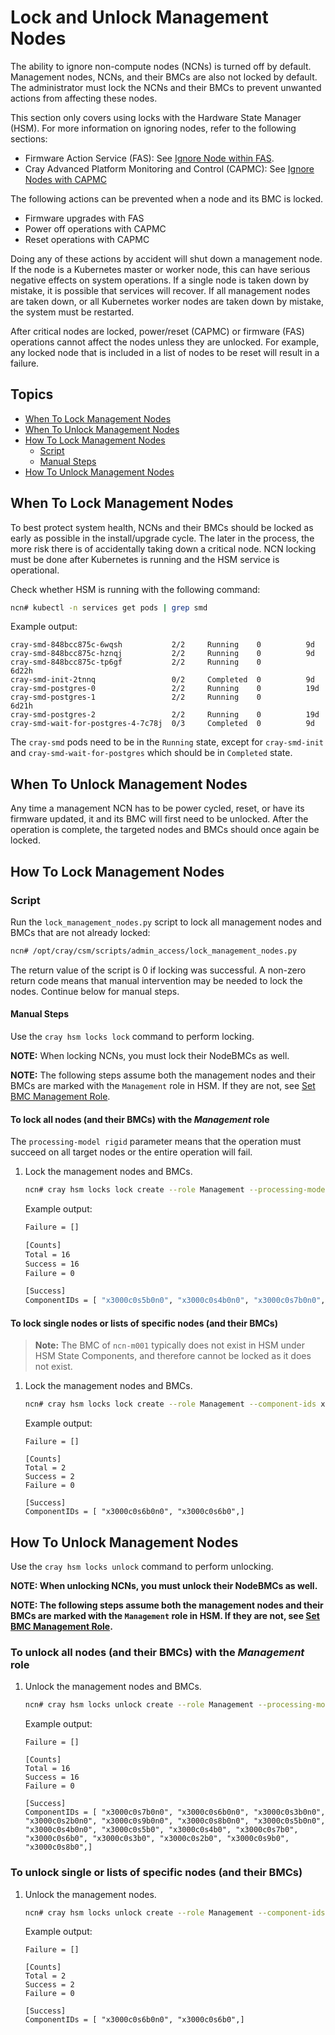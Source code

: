 # Lock and Unlock Management Nodes

The ability to ignore non-compute nodes (NCNs) is turned off by default. Management nodes, NCNs, and their BMCs are also not locked by default. The administrator must lock the NCNs and their BMCs to prevent unwanted actions from affecting these nodes.

This section only covers using locks with the Hardware State Manager (HSM). For more information
on ignoring nodes, refer to the following sections:

   * Firmware Action Service (FAS): See [Ignore Node within FAS](../firmware/FAS_Admin_Procedures.md#ignore).
   * Cray Advanced Platform Monitoring and Control (CAPMC): See [Ignore Nodes with CAPMC](../power_management/Ignore_Nodes_with_CAPMC.md)

The following actions can be prevented when a node and its BMC is locked.
   * Firmware upgrades with FAS
   * Power off operations with CAPMC
   * Reset operations with CAPMC

Doing any of these actions by accident will shut down a management node. If the node is a Kubernetes master or worker
node, this can have serious negative effects on system operations. If a single node is taken down by mistake, it is
possible that services will recover. If all management nodes are taken down, or all Kubernetes worker nodes are taken down by mistake, the system must be restarted.

After critical nodes are locked, power/reset (CAPMC) or firmware (FAS) operations cannot affect the nodes unless
they are unlocked. For example, any locked node that is included in a list of nodes to be reset will result in a
failure.

## Topics

* [When To Lock Management Nodes](#when-to-lock-management-nodes)
* [When To Unlock Management Nodes](#when-to-unlock-management-nodes)
* [How To Lock Management Nodes](#how-to-lock-management-nodes)
    * [Script](#lock-script)
    * [Manual Steps](#lock-manual)
* [How To Unlock Management Nodes](#how-to-unlock-management-nodes)

<a name="when-to-lock-management-nodes"></a>

## When To Lock Management Nodes

To best protect system health, NCNs and their BMCs should be locked as early as possible in the install/upgrade cycle. The later in the process, the more risk there is of accidentally taking down a critical node. NCN locking must be done after Kubernetes is running and the HSM service is operational.

Check whether HSM is running with the following command:

```bash
ncn# kubectl -n services get pods | grep smd
```

Example output:

```
cray-smd-848bcc875c-6wqsh           2/2     Running    0          9d
cray-smd-848bcc875c-hznqj           2/2     Running    0          9d
cray-smd-848bcc875c-tp6gf           2/2     Running    0          6d22h
cray-smd-init-2tnnq                 0/2     Completed  0          9d
cray-smd-postgres-0                 2/2     Running    0          19d
cray-smd-postgres-1                 2/2     Running    0          6d21h
cray-smd-postgres-2                 2/2     Running    0          19d
cray-smd-wait-for-postgres-4-7c78j  0/3     Completed  0          9d
```

The `cray-smd` pods need to be in the `Running` state, except for `cray-smd-init` and
`cray-smd-wait-for-postgres` which should be in `Completed` state.

<a name="when-to-unlock-management-nodes"></a>

## When To Unlock Management Nodes

Any time a management NCN has to be power cycled, reset, or have its firmware updated,
it and its BMC will first need to be unlocked. After the operation is complete, the targeted nodes and BMCs
should once again be locked.

<a name="how-to-lock-management-nodes"></a>

## How To Lock Management Nodes

<a name="lock-script"></a>

### Script

Run the `lock_management_nodes.py` script to lock all management nodes and BMCs that are not already locked:
```bash
ncn# /opt/cray/csm/scripts/admin_access/lock_management_nodes.py
```

The return value of the script is 0 if locking was successful. A non-zero return code means that manual intervention may be needed to lock the nodes. Continue below for manual steps.

<a name="lock-manual"></a>

#### Manual Steps

Use the `cray hsm locks lock` command to perform locking.

**NOTE:** When locking NCNs, you must lock their NodeBMCs as well.

**NOTE:** The following steps assume both the management nodes and their BMCs are marked with the `Management` role in HSM. If they are not, see [Set BMC Management Role](Set_BMC_Management_Role.md).

#### To lock all nodes (and their BMCs) with the _Management_ role

   The `processing-model rigid` parameter means that the operation must succeed on all
   target nodes or the entire operation will fail.

1. Lock the management nodes and BMCs.
   ```bash
   ncn# cray hsm locks lock create --role Management --processing-model rigid
   ```

   Example output:

   ```bash
   Failure = []

   [Counts]
   Total = 16
   Success = 16
   Failure = 0

   [Success]
   ComponentIDs = [ "x3000c0s5b0n0", "x3000c0s4b0n0", "x3000c0s7b0n0", "x3000c0s6b0n0", "x3000c0s3b0n0", "x3000c0s2b0n0", "x3000c0s9b0n0", "x3000c0s8b0n0", "x3000c0s5b0", "x3000c0s4b0", "x3000c0s7b0", "x3000c0s6b0", "x3000c0s3b0", "x3000c0s2b0", "x3000c0s9b0", "x3000c0s8b0",]
   ```

#### To lock single nodes or lists of specific nodes (and their BMCs)
   > **Note:** The BMC of `ncn-m001` typically does not exist in HSM under HSM State Components, and therefore cannot be locked as it does not exist.

1. Lock the management nodes and BMCs.
   ```bash
   ncn# cray hsm locks lock create --role Management --component-ids x3000c0s6b0n0,x3000c0s6b0 --processing-model rigid
   ```

   Example output:

   ```
   Failure = []

   [Counts]
   Total = 2
   Success = 2
   Failure = 0

   [Success]
   ComponentIDs = [ "x3000c0s6b0n0", "x3000c0s6b0",]
   ```

<a name="how-to-unlock-management-nodes"></a>

## How To Unlock Management Nodes

Use the `cray hsm locks unlock` command to perform unlocking.

**NOTE: When unlocking NCNs, you must unlock their NodeBMCs as well.**

**NOTE: The following steps assume both the management nodes and their BMCs are marked with the `Management` role in HSM. If they are not, see [Set BMC Management Role](Set_BMC_Management_Role.md).**

### To unlock all nodes (and their BMCs) with the _Management_ role

1. Unlock the management nodes and BMCs.
   ```bash
   ncn# cray hsm locks unlock create --role Management --processing-model rigid
   ```

   Example output:

   ```
   Failure = []

   [Counts]
   Total = 16
   Success = 16
   Failure = 0

   [Success]
   ComponentIDs = [ "x3000c0s7b0n0", "x3000c0s6b0n0", "x3000c0s3b0n0", "x3000c0s2b0n0", "x3000c0s9b0n0", "x3000c0s8b0n0", "x3000c0s5b0n0", "x3000c0s4b0n0", "x3000c0s5b0", "x3000c0s4b0", "x3000c0s7b0", "x3000c0s6b0", "x3000c0s3b0", "x3000c0s2b0", "x3000c0s9b0", "x3000c0s8b0",]
   ```

### To unlock single or lists of specific nodes (and their BMCs)

1. Unlock the management nodes.
   ```bash
   ncn# cray hsm locks unlock create --role Management --component-ids x3000c0s6b0n0,x3000c0s6b0 --processing-model rigid
   ```

   Example output:

   ```
   Failure = []

   [Counts]
   Total = 2
   Success = 2
   Failure = 0

   [Success]
   ComponentIDs = [ "x3000c0s6b0n0", "x3000c0s6b0",]
   ```
